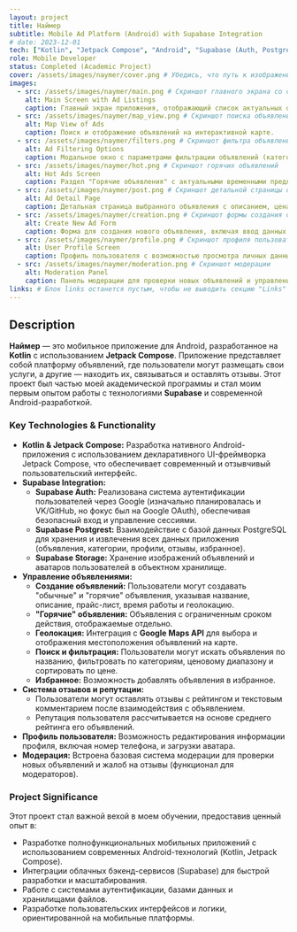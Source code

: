 ```yaml
---
layout: project
title: Наймер
subtitle: Mobile Ad Platform (Android) with Supabase Integration
# date: 2023-12-01
tech: ["Kotlin", "Jetpack Compose", "Android", "Supabase (Auth, Postgrest, Storage)", "Google Maps API"]
role: Mobile Developer
status: Completed (Academic Project)
cover: /assets/images/naymer/cover.png # Убедись, что путь к изображению обложки верный
images:
  - src: /assets/images/naymer/main.png # Скриншот главного экрана со списком объявлений
    alt: Main Screen with Ad Listings
    caption: Главный экран приложения, отображающий список актуальных объявлений.
  - src: /assets/images/naymer/map_view.png # Скриншот поиска объявлений на карте
    alt: Map View of Ads
    caption: Поиск и отображение объявлений на интерактивной карте.
  - src: /assets/images/naymer/filters.png # Скриншот фильтра объявлений
    alt: Ad Filtering Options
    caption: Модальное окно с параметрами фильтрации объявлений (категории, цена, сортировка).
  - src: /assets/images/naymer/hot.png # Скриншот горячих объявлений
    alt: Hot Ads Screen
    caption: Раздел "Горячие объявления" с актуальными временными предложениями.
  - src: /assets/images/naymer/post.png # Скриншот детальной страницы объявления
    alt: Ad Detail Page
    caption: Детальная страница выбранного объявления с описанием, ценами и отзывами.
  - src: /assets/images/naymer/creation.png # Скриншот формы создания объявления
    alt: Create New Ad Form
    caption: Форма для создания нового объявления, включая ввод данных и выбор местоположения.
  - src: /assets/images/naymer/profile.png # Скриншот профиля пользователя
    alt: User Profile Screen
    caption: Профиль пользователя с возможностью просмотра личных данных и управления объявлениями.
  - src: /assets/images/naymer/moderation.png # Скриншот модерации
    alt: Moderation Panel
    caption: Панель модерации для проверки новых объявлений и управления отзывами.
links: # Блок links останется пустым, чтобы не выводить секцию "Links"
---
```


## Description

**Наймер** — это мобильное приложение для Android, разработанное на **Kotlin** с использованием **Jetpack Compose**. Приложение представляет собой платформу объявлений, где пользователи могут размещать свои услуги, а другие — находить их, связываться и оставлять отзывы. Этот проект был частью моей академической программы и стал моим первым опытом работы с технологиями **Supabase** и современной Android-разработкой.

### Key Technologies & Functionality

*   **Kotlin & Jetpack Compose:** Разработка нативного Android-приложения с использованием декларативного UI-фреймворка Jetpack Compose, что обеспечивает современный и отзывчивый пользовательский интерфейс.
*   **Supabase Integration:**
    *   **Supabase Auth:** Реализована система аутентификации пользователей через Google (изначально планировалась и VK/GitHub, но фокус был на Google OAuth), обеспечивая безопасный вход и управление сессиями.
    *   **Supabase Postgrest:** Взаимодействие с базой данных PostgreSQL для хранения и извлечения всех данных приложения (объявления, категории, профили, отзывы, избранное).
    *   **Supabase Storage:** Хранение изображений объявлений и аватаров пользователей в объектном хранилище.
*   **Управление объявлениями:**
    *   **Создание объявлений:** Пользователи могут создавать "обычные" и "горячие" объявления, указывая название, описание, прайс-лист, время работы и геолокацию.
    *   **"Горячие" объявления:** Объявления с ограниченным сроком действия, отображаемые отдельно.
    *   **Геолокация:** Интеграция с **Google Maps API** для выбора и отображения местоположения объявлений на карте.
    *   **Поиск и фильтрация:** Пользователи могут искать объявления по названию, фильтровать по категориям, ценовому диапазону и сортировать по цене.
    *   **Избранное:** Возможность добавлять объявления в избранное.
*   **Система отзывов и репутации:**
    *   Пользователи могут оставлять отзывы с рейтингом и текстовым комментарием после взаимодействия с объявлением.
    *   Репутация пользователя рассчитывается на основе среднего рейтинга его объявлений.
*   **Профиль пользователя:** Возможность редактирования информации профиля, включая номер телефона, и загрузки аватара.
*   **Модерация:** Встроена базовая система модерации для проверки новых объявлений и жалоб на отзывы (функционал для модераторов).

### Project Significance

Этот проект стал важной вехой в моем обучении, предоставив ценный опыт в:
*   Разработке полнофункциональных мобильных приложений с использованием современных Android-технологий (Kotlin, Jetpack Compose).
*   Интеграции облачных бэкенд-сервисов (Supabase) для быстрой разработки и масштабирования.
*   Работе с системами аутентификации, базами данных и хранилищами файлов.
*   Разработке пользовательских интерфейсов и логики, ориентированной на мобильные платформы.